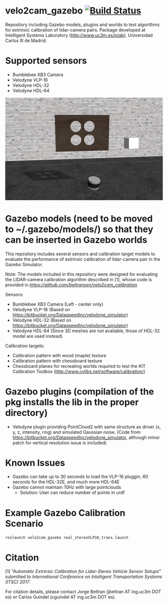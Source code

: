 # velo2cam_gazebo [![Build Status](http://build.ros.org/job/Kdev__velo2cam_gazebo__ubuntu_xenial_amd64/4/badge/icon)](http://build.ros.org/job/Kdev__velo2cam_gazebo__ubuntu_xenial_amd64/4/)
Repository including Gazebo models, plugins and worlds to test algorithms for extrinsic calibration of lidar-camera pairs. Package developed at Intelligent Systems Laboratory (http://www.uc3m.es/islab), Universidad Carlos III de Madrid.

# Supported sensors

* Bumblebee XB3 Camera
* Velodyne VLP-16
* Velodyne HDL-32
* Velodyne HDL-64

![gazebo screenshot](screenshots/velo2cam_calibration_setup.png)

# Gazebo models (need to be moved to ~/.gazebo/models/) so that they can be inserted in Gazebo worlds
This repository includes several sensors and calibration target models to evaluate the performance of extrinsic calibration of lidar-camera pair in the Gazebo Simulator.

Note: The models included in this repository were designed for evaluating the LIDAR-camera calibration algorithm described in [1], whose code is provided in *https://github.com/beltransen/velo2cam_calibration*

Sensors:

* Bumblebee XB3 Camera (Left - center only)
* Velodyne VLP-16 (Based on https://bitbucket.org/DataspeedInc/velodyne_simulator)
* Velodyne HDL-32 (Based on https://bitbucket.org/DataspeedInc/velodyne_simulator)
* Velodyne HDL-64 (Since 3D meshes are not available, those of HDL-32 model are used instead)

Calibration targets:

* Calibration pattern with wood (maple) texture
* Calibration pattern with chessboard texture
* Chessboard planes for recreating worlds required to test the KIT Calibration Toolbox (http://www.cvlibs.net/software/calibration/)

# Gazebo plugins (compilation of the pkg installs the lib in the proper directory)
* Velodyne plugin providing PointCloud2 with same structure as driver (x, y, z, intensity, ring) and simulated Gaussian noise. (Code from https://bitbucket.org/DataspeedInc/velodyne_simulator, although minor patch for vertical resolution issue is included)

# Known Issues
* Gazebo can take up to 30 seconds to load the VLP-16 pluggin, 60 seconds for the HDL-32E, and much more HDL-64E
* Gazebo cannot maintain 10Hz with large pointclouds
    * Solution: User can reduce number of points in urdf

# Example Gazebo Calibration Scenario
```roslaunch velo2cam_gazebo real_stereoVLP16_trans.launch```

# Citation #
[1] *"Automatic Extrinsic Calibration for Lidar-Stereo Vehicle Sensor Setups"* submitted to *International Conference on Intelligent Transportation Systems (ITSC) 2017*.

For citation details, please contact Jorge Beltran (jbeltran AT ing.uc3m DOT es) or Carlos Guindel (cguindel AT ing.uc3m DOT es).

